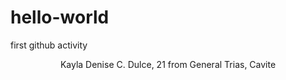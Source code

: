 # hello-world
first github activity

<p align = "center"> Kayla Denise C. Dulce, 21
  from General Trias, Cavite
</p>
